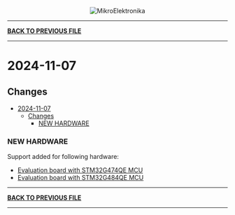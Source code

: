 <p align="center">
  <img src="http://www.mikroe.com/img/designs/beta/logo_small.png?raw=true" alt="MikroElektronika"/>
</p>

---

**[BACK TO PREVIOUS FILE](../changelog.md)**

---

# 2024-11-07

## Changes

- [2024-11-07](#2024-11-07)
  - [Changes](#changes)
    - [NEW HARDWARE](#new-hardware)

### NEW HARDWARE

Support added for following hardware:

+ [Evaluation board with STM32G474QE MCU](https://www.st.com/content/st_com/en/products/evaluation-tools/product-evaluation-tools/mcu-mpu-eval-tools/stm32-mcu-mpu-eval-tools/stm32-eval-boards/stm32g474e-eval.html)
+ [Evaluation board with STM32G484QE MCU](https://www.st.com/content/st_com/en/products/evaluation-tools/product-evaluation-tools/mcu-mpu-eval-tools/stm32-mcu-mpu-eval-tools/stm32-eval-boards/stm32g484e-eval.html)

---

**[BACK TO PREVIOUS FILE](../changelog.md)**

---
